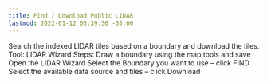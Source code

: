```yaml
---
title: Find / Download Public LIDAR
lastmod: 2022-01-12 05:39:36 -05:00
---
```

			
Search the indexed LIDAR tiles based on a boundary and download the tiles. Tool: LIDAR Wizard Steps: Draw a boundary using the map tools and save Open the LIDAR Wizard Select the Boundary you want to use – click FIND Select the available data source and tiles – click Download    